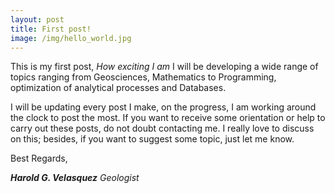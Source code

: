 ```yaml
---
layout: post
title: First post!
image: /img/hello_world.jpg
---
```


This is my first post, _How exciting I am_ I will be developing a wide range of topics ranging from Geosciences, Mathematics to Programming, optimization of analytical processes and Databases.

I will be updating every post I make, on the progress, I am working around the clock to post the most. 
If  you want to receive some orientation or help to carry out these posts, do not doubt contacting me. I really love to discuss on this; besides, if you want to suggest some topic, just let me know.

Best Regards,

**_Harold G. Velasquez_**
_Geologist_

